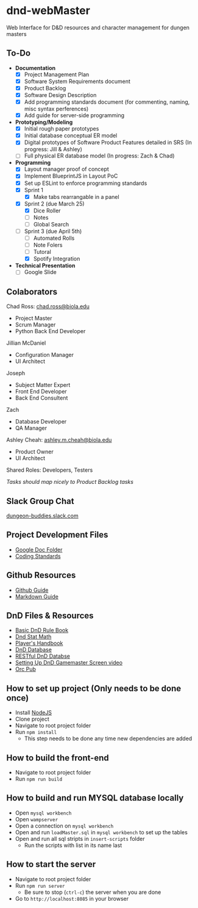 # dnd-webMaster
Web Interface for D&amp;D resources and character management for dungen masters

## To-Do

- **Documentation**
  - [x] Project Management Plan
  - [x] Software System Requirements document
  - [x] Product Backlog
  - [x] Software Design Description
  - [x] Add programming standards document (for commenting, naming, misc syntax perferences)
  - [x] Add guide for server-side programming
- **Prototyping/Modeling**
  - [x] Initial rough paper prototypes
  - [x] Initial database conceptual ER model
  - [x] Digital prototypes of Software Product Features detailed in SRS (In progress: Jill & Ashley)
  - [ ] Full physical ER database model (In progress: Zach & Chad)
- **Programming**
  - [x] Layout manager proof of concept
  - [x] Implement BlueprintJS in Layout PoC
  - [x] Set up ESLint to enforce programming standards
  - [x] Sprint 1
    - [x] Make tabs rearrangable in a panel
  - [x] Sprint 2 (due March 25)
    - [x] Dice Roller
    - [ ] Notes
    - [ ] Global Search
  - [ ] Sprint 3 (due April 5th)
    - [ ] Automated Rolls
    - [ ] Note Folers
    - [ ] Tutoral
    - [x] Spotify Integration
- **Technical Presentation**
  - [ ] Google Slide

## Colaborators
Chad Ross: chad.ross@biola.edu
* Project Master
* Scrum Manager
* Python Back End Developer

Jillian McDaniel
* Configuration Manager
* UI Architect

Joseph
* Subject Matter Expert
* Front End Developer
* Back End Consultent

Zach
* Database Developer
* QA Manager

Ashley Cheah: ashley.m.cheah@biola.edu
* Product Owner
* UI Architect

Shared Roles: Developers, Testers

*Tasks should map nicely to Product Backlog tasks*


## Slack Group Chat
[dungeon-buddies.slack.com](dungeon-buddies.slack.com)

## Project Development Files
* [Google Doc Folder](https://drive.google.com/open?id=1OAeJDv-UKCkhTApC6I0JAv16NSvbTEsB)
* [Coding Standards](./docs/coding-standards.md)

## Github Resources
* [Github Guide](https://guides.github.com/)
* [Markdown Guide](https://github.com/adam-p/markdown-here/wiki/Markdown-Cheatsheet)

## DnD Files & Resources
* [Basic DnD Rule Book](http://media.wizards.com/2018/dnd/downloads/DnD_BasicRules_2018.pdf)
* [Dnd Stat Math](http://monkeysushi.net/gaming/DnD/math.html)
* [Player's Handbook](http://choisey.free.fr/3.5/Core/Indexed%20Player%20Handbook%20v3.5.pdf)
* [DnD Database](http://www.imarvintpa.com/DndLive/index.php)
* [RESTful DnD Databse](http://www.dnd5eapi.co/)
* [Setting Up DnD Gamemaster Screen video](https://www.youtube.com/watch?v=YRMVTmbe-Is&index=9&list=WL)
* [Orc Pub](http://www.orcpub.com/)

## How to set up project (Only needs to be done once)
* Install [NodeJS](https://nodejs.org/en/)
* Clone project
* Navigate to root project folder
* Run `npm install`
  * This step needs to be done any time new dependencies are added

## How to build the front-end
* Navigate to root project folder
* Run `npm run build`

## How to build and run MYSQL database locally
* Open `mysql workbench`
* Open `wampserver`
* Open a connection on `mysql workbench`
* Open and run `loadMaster.sql` in `mysql workbench` to set up the tables
* Open and run all sql stripts in `insert-scripts` folder
  - Run the scripts with list in its name last

## How to start the server
* Navigate to root project folder
* Run `npm run server`
  * Be sure to stop (`ctrl-c`) the server when you are done
* Go to `http://localhost:8085` in your browser
